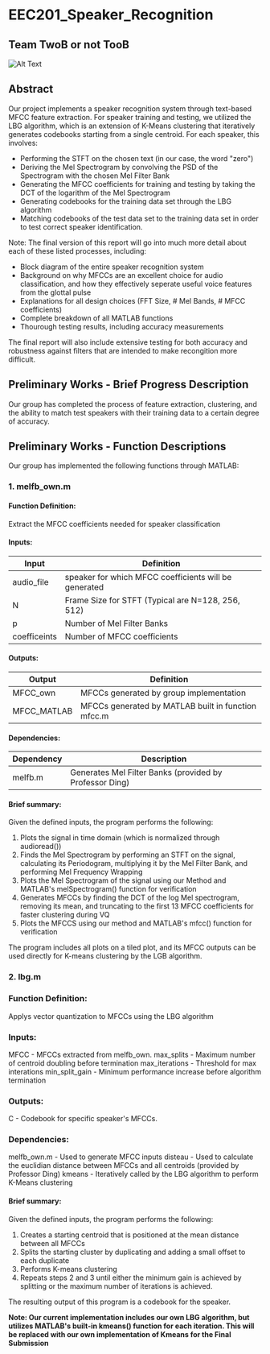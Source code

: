 # EEC201_Speaker_Recognition
## Team TwoB or not TooB

![Alt Text](https://i.pinimg.com/originals/1b/e1/b8/1be1b8df06dd6c392696589402cf26af.jpg)

## Abstract
Our project implements a speaker recognition system through text-based MFCC feature extraction. For speaker training and testing, we utilized the LBG algorithm, which is an extension of K-Means clustering that iteratively generates codebooks starting from a single centroid. For each speaker, this involves:
- Performing the STFT on the chosen text (in our case, the word "zero")
- Deriving the Mel Spectrogram by convolving the PSD of the Spectrogram with the chosen Mel Filter Bank
- Generating the MFCC coefficients for training and testing by taking the DCT of the logarithm of the Mel Spectrogram
- Generating codebooks for the training data set through the LBG algorithm
- Matching codebooks of the test data set to the training data set in order to test correct speaker identification.

Note: The final version of this report will go into much more detail about each of these listed processes, including:
- Block diagram of the entire speaker recognition system
- Background on why MFCCs are an excellent choice for audio classification, and how they effectively seperate useful voice features from the glottal pulse
- Explanations for all design choices (FFT Size, # Mel Bands, # MFCC coefficients)
- Complete breakdown of all MATLAB functions
- Thourough testing results, including accuracy measurements 

The final report will also include extensive testing for both accuracy and robustness against filters that are intended to make recongition more difficult.

## Preliminary Works - Brief Progress Description
Our group has completed the process of feature extraction, clustering, and the ability to match test speakers with their training data to a certain degree of accuracy.

## Preliminary Works - Function Descriptions
Our group has implemented the following functions through MATLAB:

### 1.  melfb_own.m
#### Function Definition:
Extract the MFCC coefficients needed for speaker classification

#### Inputs:
| Input | Definition | 
| --- | --- |
| audio_file | speaker for which MFCC coefficients will be generated |
| N |Frame Size for STFT (Typical are N=128, 256, 512) |
| p | Number of Mel Filter Banks |
| coefficeints | Number of MFCC coefficients |

#### Outputs:
| Output | Definition |
| --- | --- |
| MFCC_own | MFCCs generated by group implementation |
| MFCC_MATLAB | MFCCs generated by MATLAB built in function mfcc.m |

#### Dependencies:
| Dependency | Description | 
| --- | --- |
| melfb.m | Generates Mel Filter Banks (provided by Professor Ding) |

#### Brief summary:
Given the defined inputs, the program performs the following:
1.  Plots the signal in time domain (which is normalized through audioread())
2.  Finds the Mel Spectrogram by performing an STFT on the signal, calculating its Periodogram, multiplying it by the Mel Filter Bank, and performing Mel Frequency Wrapping
3.  Plots the Mel Spectrogram of the signal using our Method and MATLAB's melSpectrogram() function for verification
4.  Generates MFCCs by finding the DCT of the log Mel spectrogram, removing its mean, and truncating to the first 13 MFCC coefficients for faster clustering during VQ
5.  Plots the MFCCS using our method and MATLAB's mfcc() function for verification

The program includes all plots on a tiled plot, and its MFCC outputs can be used directly for K-means clustering by the LGB algorithm.

### 2. lbg.m
### Function Definition: 
Applys vector quantization to MFCCs using the LBG algorithm

### Inputs:
MFCC           - MFCCs extracted from melfb_own.
max_splits     - Maximum number of centroid doubling before termination
max_iterations - Threshold for max interations
min_split_gain - Minimum performance increase before algorithm termination

### Outputs:
C              - Codebook for specific speaker's MFCCs.

### Dependencies:
melfb_own.m    - Used to generate MFCC inputs
disteau        - Used to calculate the euclidian distance between MFCCs and all centroids (provided by Professor Ding)
kmeans         - Iteratively called by the LBG algorithm to perform K-Means clustering

#### Brief summary:
Given the defined inputs, the program performs the following:
1.  Creates a starting centroid that is positioned at the mean distance between all MFCCs
2.  Splits the starting cluster by duplicating and adding a small offset to each duplicate
3.  Performs K-means clustering
4.  Repeats steps 2 and 3 until either the minimum gain is achieved by splitting or the maximum number of iterations is achieved.

The resulting output of this program is a codebook for the speaker.

**Note: Our current implementation includes our own LBG algorithm, but utilizes MATLAB's built-in kmeans() function for each iteration. This will be replaced with our own implementation of Kmeans for the Final Submission**
